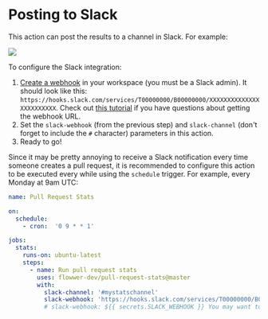 # Posting to Slack

This action can post the results to a channel in Slack. For example:

![](/assets/slack.png)

To configure the Slack integration:

1. [Create a webhook](https://slack.com/help/articles/115005265063-Incoming-webhooks-for-Slack) in your workspace (you must be a Slack admin). It should look like this: `https://hooks.slack.com/services/T00000000/B00000000/XXXXXXXXXXXXXXXXXXXXXXXX`. Check out [this tutorial](https://www.youtube.com/watch?v=6NJuntZSJVA) if you have questions about getting the webhook URL.
2. Set the `slack-webhook` (from the previous step) and `slack-channel` (don't forget to include the `#` character) parameters in this action.
3. Ready to go!

Since it may be pretty annoying to receive a Slack notification every time someone creates a pull request, it is recommended to configure this action to be executed every while using the `schedule` trigger. For example, every Monday at 9am UTC:

```yml
name: Pull Request Stats

on:
  schedule:
    - cron:  '0 9 * * 1'

jobs:
  stats:
    runs-on: ubuntu-latest
    steps:
      - name: Run pull request stats
        uses: flowwer-dev/pull-request-stats@master
        with:
          slack-channel: '#mystatschannel'
          slack-webhook: 'https://hooks.slack.com/services/T00000000/B00000000/XXXXXXXXXXXXXXXXXXXXXXXX'
          # slack-webhook: ${{ secrets.SLACK_WEBHOOK }} You may want to store this value as a secret.
```
